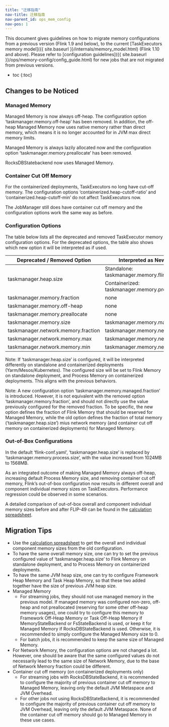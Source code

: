 ```yaml
---
title: "迁移指南"
nav-title: 迁移指南
nav-parent_id: ops_mem_config
nav-pos: 1
---
```

<!--
Licensed to the Apache Software Foundation (ASF) under one
or more contributor license agreements.  See the NOTICE file
distributed with this work for additional information
regarding copyright ownership.  The ASF licenses this file
to you under the Apache License, Version 2.0 (the
"License"); you may not use this file except in complian
with the License.  You may obtain a copy of the License at

  http://www.apache.org/licenses/LICENSE-2.0

Unless required by applicable law or agreed to in writing,
software distributed under the License is distributed on an
"AS IS" BASIS, WITHOUT WARRANTIES OR CONDITIONS OF ANY
KIND, either express or implied.  See the License for the
specific language governing permissions and limitations
under the License.
-->

This document gives guidelines on how to migrate memory configurations from a previous version (Flink 1.9 and below), to the current [TaskExecutors memory model]({{ site.baseurl }}/internals/memory_model.html) (Flink 1.10 and above).
Please refer to [configuration guidelines]({{ site.baseurl }}/ops/memory-config/config_guide.html) for new jobs that are not migrated from previous versions.

* toc
{:toc}

## Changes to be Noticed

### Managed Memory

Managed Memory is now always off-heap.
The configuration option ‘taskmanager.memory.off-heap’ has been removed.
In addition, the off-heap Managed Memory now uses native memory rather than direct memory, which means it is no longer accounted for in JVM max direct memory limits.

Managed Memory is always lazily allocated now and the configuration option ‘taskmanager.memory.preallocate’ has been removed.

RocksDBStatebackend now uses Managed Memory.

### Container Cut Off Memory

For the containerized deployments, TaskExecutors no long have cut-off memory.
The configuration options ‘containerized.heap-cutoff-ratio’ and ‘containerized.heap-cutoff-min’ do not affect TaskExecutors now.

The JobManager still does have container cut off memory and the configuration options work the same way as before.

### Configuration Options

The table below lists all the deprecated and removed TaskExecutor memory configuration options.
For the deprecated options, the table also shows which new option it will be interpreted as if used.

<table class="table table-bordered">
  <thead>
    <tr>
      <th class="text-left" style="width: 50%">Deprecated / Removed Option</th>
      <th class="text-left" style="width: 50%">Interpreted as New Option</th>
    </tr>
  </thead>
  <tbody>
    <tr>
      <td rowspan="2">taskmanager.heap.size</td>
      <td>Standalone: taskmanager.memory.flink.size</td>
    </tr>
    <tr>
      <td>Containerized: taskmanager.memory.process.size</td>
    </tr>
    <tr>
      <td>taskmanager.memory.fraction</td>
      <td>none</td>
    </tr>
    <tr>
      <td>taskmanager.memory.off-heap</td>
      <td>none</td>
    </tr>
    <tr>
      <td>taskmanager.memory.preallocate</td>
      <td>none</td>
    </tr>
    <tr>
      <td>taskmanager.memory.size</td>
      <td>taskmanager.memory.managed.size</td>
    </tr>
    <tr>
      <td>taskmanager.network.memory.fraction</td>
      <td>taskmanager.memory.network.fraction</td>
    </tr>
    <tr>
      <td>taskmanager.network.memory.max</td>
      <td>taskmanager.memory.network.max</td>
    </tr>
    <tr>
      <td>taskmanager.network.memory.min</td>
      <td>taskmanager.memory.network.min</td>
    </tr>
  </tbody>
</table>

Note: If ‘taskmanager.heap.size’ is configured, it will be interpreted differently on standalone and containerized deployments (Yarm/Mesos/Kubernetes).
The configured size will be set to Flink Memory on standalone deployment, and Process Memory on containerized deployments.
This aligns with the previous behaviors.

Note: A new configuration option ‘taskmanager.memory.managed.fraction’ is introduced.
However, it is not equivalent with the removed option ‘taskmanager.memory.fraction’, and should not directly use the value previously configured for the removed fraction.
To be specific, the new option defines the fraction of Flink Memory that should be reserved for Managed Memory, while the old option defines the fraction of total memory (‘taskmanager.heap.size’) mius network memory (and container cut off memory on containerized deployments) for Managed Memory.

### Out-of-Box Configurations

In the default ‘flink-conf.yaml’, ‘taskmanager.heap.size’ is replaced by ‘taskmanager.memory.process.size’, with the value increased from 1024MB to 1568MB.

As an integrated outcome of making Managed Memory always off-heap, increasing default Process Memory size, and removing container cut off memory, Flink’s out-of-box configuration now results in different overall and component individual memory sizes on TaskExecutors.
Performance regression could be observed in some scenarios.

A detailed comparison of out-of-box overall and component individual memory sizes before and after FLIP-49 can be found in the [calculation spreadsheet](https://docs.google.com/spreadsheets/d/1mJaMkMPfDJJ-w6nMXALYmTc4XxiV30P5U7DzgwLkSoE/edit?usp=sharing).

## Migration Tips

- Use the [calculation spreadsheet](https://docs.google.com/spreadsheets/d/1mJaMkMPfDJJ-w6nMXALYmTc4XxiV30P5U7DzgwLkSoE/edit?usp=sharing) to get the overall and individual component memory sizes from the old configuration.
- To have the same overall memory size, one can try to set the previous configured value of ‘taskmanager.heap.size’ to Flink Memory on standalone deployment, and to Process Memory on containerized deployments.
- To have the same JVM heap size, one can try to configure Framework Heap Memory and Task Heap Memory, so that these two added together have the size of previous JVM heap size.
- Managed Memory
  - For streaming jobs, they should not use managed memory in the previous model. If managed memory was configured non-zero, off-heap and not preallocated (reserving for some other off-heap memory usages), one could try to configure this memory to Framework Off-Heap Memory or Task Off-Heap Memory if MemoryStateBackend or FsStateBackend is used, or keep it for Managed Memory if RocksDBStateBackend is used. Otherwise, it is recommended to simply configure the Managed Memory size to 0.
  - For batch jobs, it is recommended to keep the same size of Managed Memory.
- For Network Memory, the configuration options are not changed a lot. However, one should be aware that the same configured values do not necessarily lead to the same size of Network Memory, due to the base of Network Memory fraction could be different.
- Container cut off memory (on containerized deployments only)
  - For streaming jobs with RocksDBStateBackend, it is recommended to configure the majority of previous container cut off memory to Managed Memory, leaving only the default JVM Metaspace and JVM Overhead.
  - For other jobs not using RocksDBStateBackend, it is recommended to configure the majority of previous container cut off memory to JVM Overhead, leaving only the default JVM Metaspace. None of the container cut off memory should go to Managed Memory in these use cases.
